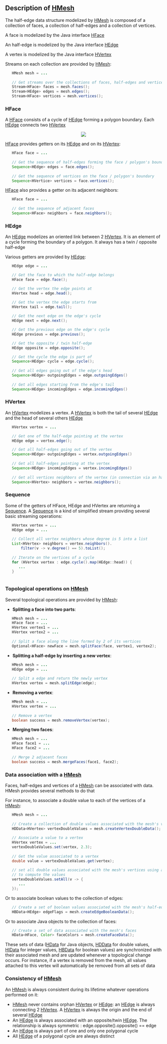 ## Description of [HMesh](../src/hgeom/hmesh/elements/HMesh.java)

The half-edge data structure modelized by [HMesh](../src/hgeom/hmesh/elements/HMesh.java) is composed of a collection of faces, a collection of half-edges and a collection of vertices. 

A face is modelized by the Java interface [HFace](../src/hgeom/hmesh/elements/HFace.java)

An half-edge is modelized by the Java interface [HEdge](../src/hgeom/hmesh/elements/HEdge.java)

A vertex is modelized by the Java interface [HVertex](../src/hgeom/hmesh/elements/HVertex.java)

Streams on each collection are provided by [HMesh](../src/hgeom/hmesh/elements/HMesh.java):

```Java
   HMesh mesh = ...
   
   // Get streams over the collections of faces, half-edges and vertices
   Stream<HFace> faces = mesh.faces();
   Stream<HEdge> edges = mesh.edges();
   Stream<HFace> vertices = mesh.vertices();
```

### HFace

A [HFace](../src/hgeom/hmesh/elements/HFace.java) consists of a cycle of [HEdge](../src/hgeom/hmesh/elements/HEdge.java) forming a polygon boundary. Each [HEdge](../src/hgeom/hmesh/elements/HEdge.java) connects two [HVertex](../src/hgeom/hmesh/elements/HVertex.java)

<p align="center">
	<img src="face_description.png">
</p>

[HFace](../src/hgeom/hmesh/elements/HFace.java) provides getters on its [HEdge](../src/hgeom/hmesh/elements/HEdge.java) and on its [HVertex](../src/hgeom/hmesh/elements/HVertex.java):

```Java
   HFace face = ...
   
   // Get the sequence of half-edges forming the face / polygon's boundary
   Sequence<HEdge> edges = face.edges();
   
   // Get the sequence of vertices on the face / polygon's boundary
   Sequence<HVertice> vertices = face.vertices();
```
[HFace](../src/hgeom/hmesh/elements/HFace.java) also provides a getter on its adjacent neighbors: 

```Java
   HFace face = ...
   
   // Get the sequence of adjacent faces
   Sequence<HFace> neighbors = face.neighbors();
```

### HEdge

An [HEdge](../src/hgeom/hmesh/elements/HEdge.java) modelizes an oriented link between 2 [HVertex](../src/hgeom/hmesh/elements/HVertex.java). It is an element of a cycle forming the boundary of a polygon. It always has a twin / opposite half-edge

Various getters are provided by [HEdge](../src/hgeom/hmesh/elements/HEdge.java):

```Java
   HEdge edge = ...

   // Get the face to which the half-edge belongs
   HFace face = edge.face();

   // Get the vertex the edge points at
   HVertex head = edge.head();

   // Get the vertex the edge starts from
   HVertex tail = edge.tail();
   
   // Get the next edge on the edge's cycle
   HEdge next = edge.next();

   // Get the previous edge on the edge's cycle
   HEdge previous = edge.previous();

   // Get the opposite / twin half-edge
   HEdge opposite = edge.opposite();

   // Get the cycle the edge is part of
   Sequence<HEdge> cycle = edge.cycle();
   
   // Get all edges going out of the edge's head
   Sequence<HEdge> outgoingEdges = edge.outgoingEdges()
   
   // Get all edges starting from the edge's tail
   Sequence<HEdge> incomingEdges = edge.incomingEdges()
```
### HVertex

An [HVertex](../src/hgeom/hmesh/elements/HVertex.java) modelizes a vertex. A [HVertex](../src/hgeom/hmesh/elements/HVertex.java) is both the tail of several [HEdge](../src/hgeom/hmesh/elements/HEdge.java) and the head of several others [HEdge](../src/hgeom/hmesh/elements/HEdge.java)

```Java
   HVertex vertex = ...

   // Get one of the half-edge pointing at the vertex
   HEdge edge = vertex.edge();

   // Get all half-edges going out of the vertex
   Sequence<HEdge> outgoingEdges = vertex.outgoingEdges()
   
   // Get all half-edges pointing at the vertex
   Sequence<HEdge> incomingEdges = vertex.incomingEdges()
   
   // Get all vertices neighbors of the vertex (in connection via an half-edge)
   Sequence<HVertex> neighbors = vertex.neighbors();
```

### Sequence

Some of the getters of HFace, HEdge and HVertex are returning a [Sequence](../src/hgeom/hmesh/sequence/Sequence.java). A [Sequence](../src/hgeom/hmesh/sequence/Sequence.java) is a kind of simplified stream providing several basic streaming operations:

```Java
   HVertex vertex = ...
   HEdge edge = ...
   
   // Collect all vertex neighbors whose degree is 5 into a list
   List<HVertex> neighbors = vertex.neighbors().
       filter(v -> v.degree() == 5).toList();
   
   // Iterate on the vertices of a cycle
   for (HVertex vertex : edge.cycle().map(HEdge::head)) {
      ...
   }
   
```


### Topological operations on [HMesh](../src/hgeom/hmesh/elements/HMesh.java)

Several topological operations are provided by [HMesh](../src/hgeom/hmesh/elements/HMesh.java):

 - **Splitting a face into two parts**:

```Java
   HMesh mesh = ...
   HFace face = ...
   HVertex vertex1 = ...
   HVertex vertex2 = ...
   
   // Split a face along the line formed by 2 of its vertices
   Optional<HFace> newFace = mesh.splitFace(face, vertex1, vertex2);
```

 - **Splitting a half-edge by inserting a new vertex**:

```Java
   HMesh mesh = ...
   HEdge edge = ...
   
   // Split a edge and return the newly vertex
   HVertex vertex = mesh.splitEdge(edge);
```

 - **Removing a vertex**:

```Java
   HMesh mesh = ...
   HVertex vertex = ...
   
   // Remove a vertex
   boolean success = mesh.removeVertex(vertex);
```

 - **Merging two faces**:

```Java
   HMesh mesh = ...
   HFace face1 = ...
   HFace face2 = ...
   
   // Merge 2 adjacent faces
   boolean success = mesh.mergeFaces(face1, face2);
```

### Data association with a [HMesh](../src/hgeom/hmesh/elements/HMesh.java)

Faces, half-edges and vertices of a [HMesh](../src/hgeom/hmesh/elements/HMesh.java) can be associated with data. HMesh provides several methods to do that

For instance, to associate a double value to each of the vertices of a [HMesh](../src/hgeom/hmesh/elements/HMesh.java):

```Java
   HMesh mesh = ...
   
   // Create a collection of double values associated with the mesh's vertices
   HDData<HVertex> vertexDoubleValues = mesh.createVertexDoubleData();
   
   // Associate a value to a vertex
   HVertex vertex = ...
   vertexDoubleValues.set(vertex, 2.3);
   
   // Get the value associated to a vertex
   double value = vertexDoubleValues.get(vertex);
   
   // set all double values associated with the mesh's vertices using a function
   // to compute the values
   vertexDoubleValues.setAll(v -> {
      ...
   });
```

Or to associate boolean values to the collection of edges:

```Java
   // Create a set of boolean values associated with the mesh's half-edges
   HBData<HEdge> edgeFlags = mesh.createEdgeBooleanData();
```

Or to associate Java objects to the collection of faces:

```Java
   // Create a set of data associated with the mesh's faces
   HData<HFace, Color> faceColors = mesh.createFaceData();
```

These sets of data ([HData](../src/hgeom/hmesh/data/HData.java) for Java objects, [HDData](../src/hgeom/hmesh/data/HDData.java) for double values, [HIData](../src/hgeom/hmesh/data/HIData.java) for integer values, [HBData](../src/hgeom/hmesh/data/HBData.java) for boolean values) are synchronized with their associated mesh and are updated whenever a topological change occurs. For instance, if a vertex is removed from the mesh, all values attached to this vertex will  automatically be removed from all sets of data 

### Consistency of [HMesh](../src/hgeom/hmesh/elements/HMesh.java)
An [HMesh](../src/hgeom/hmesh/elements/HMesh.java) is always consistent during its lifetime whatever operations performed on it: 

 - [HMesh](../src/hgeom/hmesh/elements/HMesh.java) never contains orphan [HVertex](../src/hgeom/hmesh/elements/HVertex.java) or [HEdge](../src/hgeom/hmesh/elements/HEdge.java): an [HEdge](../src/hgeom/hmesh/elements/HEdge.java) is always connecting 2 [HVertex](../src/hgeom/hmesh/elements/HVertex.java). A [HVertex](../src/hgeom/hmesh/elements/HVertex.java) is always the origin and the end of several [HEdge](../src/hgeom/hmesh/elements/HEdge.java) 
 - An [HEdge](../src/hgeom/hmesh/elements/HEdge.java) is always associated with an opposite/twin [HEdge](../src/hgeom/hmesh/elements/HEdge.java). The relationship is always symmetric : edge.opposite().opposite() == edge
 - An [HEdge](../src/hgeom/hmesh/elements/HEdge.java) is always part of one and only one polygonal cycle 
 - All [HEdge](../src/hgeom/hmesh/elements/HEdge.java) of a polygonal cycle are always distinct
